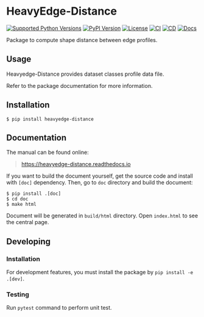 # HeavyEdge-Distance

[![Supported Python Versions](https://img.shields.io/pypi/pyversions/heavyedge-distance.svg)](https://pypi.python.org/pypi/heavyedge-distance/)
[![PyPI Version](https://img.shields.io/pypi/v/heavyedge-distance.svg)](https://pypi.python.org/pypi/heavyedge-distance/)
[![License](https://img.shields.io/github/license/heavyedge/heavyedge-distance)](https://github.com/heavyedge/heavyedge-distance/blob/master/LICENSE)
[![CI](https://github.com/heavyedge/heavyedge-distance/actions/workflows/ci.yml/badge.svg)](https://github.com/heavyedge/heavyedge-distance/actions/workflows/ci.yml)
[![CD](https://github.com/heavyedge/heavyedge-distance/actions/workflows/cd.yml/badge.svg)](https://github.com/heavyedge/heavyedge-distance/actions/workflows/cd.yml)
[![Docs](https://readthedocs.org/projects/heavyedge-distance/badge/?version=latest)](https://heavyedge-distance.readthedocs.io/en/latest/?badge=latest)

Package to compute shape distance between edge profiles.

## Usage

Heavyedge-Distance provides dataset classes profile data file.

Refer to the package documentation for more information.

## Installation

```
$ pip install heavyedge-distance
```

## Documentation

The manual can be found online:

> https://heavyedge-distance.readthedocs.io

If you want to build the document yourself, get the source code and install with `[doc]` dependency.
Then, go to `doc` directory and build the document:

```
$ pip install .[doc]
$ cd doc
$ make html
```

Document will be generated in `build/html` directory. Open `index.html` to see the central page.

## Developing

### Installation

For development features, you must install the package by `pip install -e .[dev]`.

### Testing

Run `pytest` command to perform unit test.
